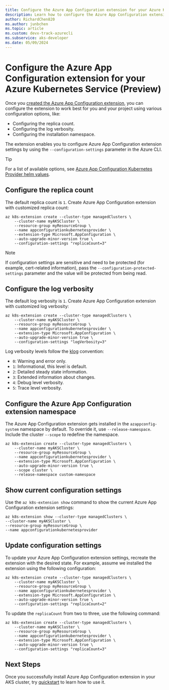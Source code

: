 ```yaml
---
title: Configure the Azure App Configuration extension for your Azure Kubernetes Service (Preview)
description: Learn how to configure the Azure App Configuration extension specifically for your Azure Kubernetes Service (AKS).
author: RichardChen820
ms.author: junbchen
ms.topic: article
ms.custom: devx-track-azurecli
ms.subservice: aks-developer
ms.date: 05/09/2024
---
```


# Configure the Azure App Configuration extension for your Azure Kubernetes Service (Preview)

Once you [created the Azure App Configuration extension](./azure-app-configuration.md), you can configure the extension to work best for you and your project using various configuration options, like:

- Configuring the replica count.
- Configuring the log verbosity.
- Configuring the installation namespace.

The extension enables you to configure Azure App Configuration extension settings by using the `--configuration-settings` parameter in the Azure CLI. 

> [!TIP]
> For a list of available options, see [Azure App Configuration Kubernetes Provider helm values](https://raw.githubusercontent.com/Azure/AppConfiguration-KubernetesProvider/main/deploy/parameter/helm-values.yaml).

## Configure the replica count

The default replica count is `1`. Create Azure App Configuration extension with customized replica count:

```azurecli
az k8s-extension create --cluster-type managedClusters \
    --cluster-name myAKSCluster \
    --resource-group myResourceGroup \
    --name appconfigurationkubernetesprovider \
    --extension-type Microsoft.AppConfiguration \
    --auto-upgrade-minor-version true \
    --configuration-settings "replicaCount=3"
```

> [!NOTE]
> If configuration settings are sensitive and need to be protected (for example, cert-related information), pass the `--configuration-protected-settings` parameter and the value will be protected from being read.

## Configure the log verbosity

The default log verbosity is `1`. Create Azure App Configuration extension with customized log verbosity:

```azurecli
az k8s-extension create --cluster-type managedClusters \
    --cluster-name myAKSCluster \
    --resource-group myResourceGroup \
    --name appconfigurationkubernetesprovider \
    --extension-type Microsoft.AppConfiguration \
    --auto-upgrade-minor-version true \
    --configuration-settings "logVerbosity=3"
```

Log verbosity levels follow the [klog](https://github.com/kubernetes/community/blob/master/contributors/devel/sig-instrumentation/logging.md#what-method-to-use) convention:

- `0`: Warning and error only.
- `1`: Informational, this level is default.
- `2`: Detailed steady state information.
- `3`: Extended information about changes.
- `4`: Debug level verbosity.
- `5`: Trace level verbosity.

## Configure the Azure App Configuration extension namespace

The Azure App Configuration extension gets installed in the `azappconfig-system` namespace by default. To override it, use `--release-namespace`. Include the cluster `--scope` to redefine the namespace.

```azurecli
az k8s-extension create --cluster-type managedClusters \
    --cluster-name myAKSCluster \
    --resource-group myResourceGroup \
    --name appconfigurationkubernetesprovider \
    --extension-type Microsoft.AppConfiguration \
    --auto-upgrade-minor-version true \
    --scope cluster \
    --release-namespace custom-namespace
```

## Show current configuration settings

Use the `az k8s-extension show` command to show the current Azure App Configuration extension settings:  

```azurecli
az k8s-extension show --cluster-type managedClusters \
--cluster-name myAKSCluster \
--resource-group myResourceGroup \
--name appconfigurationkubernetesprovider
```

## Update configuration settings

To update your Azure App Configuration extension settings, recreate the extension with the desired state. For example, assume we installed the extension using the following configuration:

```azurecli
az k8s-extension create --cluster-type managedClusters \
    --cluster-name myAKSCluster \
    --resource-group myResourceGroup \
    --name appconfigurationkubernetesprovider \
    --extension-type Microsoft.AppConfiguration \
    --auto-upgrade-minor-version true \  
    --configuration-settings "replicaCount=2" 
```

To update the `replicaCount` from two to three, use the following command:

```azurecli
az k8s-extension create --cluster-type managedClusters \
    --cluster-name myAKSCluster \
    --resource-group myResourceGroup \
    --name appconfigurationkubernetesprovider \
    --extension-type Microsoft.AppConfiguration \
    --auto-upgrade-minor-version true \
    --configuration-settings "replicaCount=3"
```

## Next Steps

Once you successfully install Azure App Configuration extension in your AKS cluster, try [quickstart](../azure-app-configuration/quickstart-azure-kubernetes-service.md) to learn how to use it.

